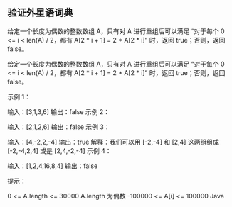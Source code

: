 
## 验证外星语词典
给定一个长度为偶数的整数数组 A，只有对 A 进行重组后可以满足 “对于每个 0 <= i < len(A) / 2，都有 A[2 * i + 1] = 2 * A[2 * i]” 时，返回 true；否则，返回 false。

给定一个长度为偶数的整数数组 A，只有对 A 进行重组后可以满足 “对于每个 0 <= i < len(A) / 2，都有 A[2 * i + 1] = 2 * A[2 * i]” 时，返回 true；否则，返回 false。

 

示例 1：

输入：[3,1,3,6]
输出：false
示例 2：

输入：[2,1,2,6]
输出：false
示例 3：

输入：[4,-2,2,-4]
输出：true
解释：我们可以用 [-2,-4] 和 [2,4] 这两组组成 [-2,-4,2,4] 或是 [2,4,-2,-4]
示例 4：

输入：[1,2,4,16,8,4]
输出：false
 

提示：

0 <= A.length <= 30000
A.length 为偶数
-100000 <= A[i] <= 100000
Java	
